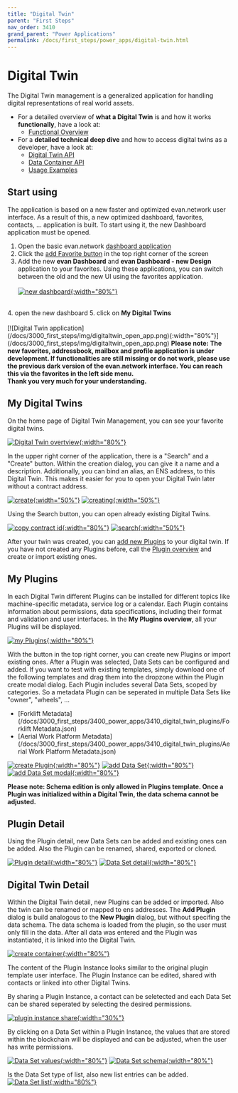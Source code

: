 ```yaml
---
title: "Digital Twin"
parent: "First Steps"
nav_order: 3410
grand_parent: "Power Applications"
permalink: /docs/first_steps/power_apps/digital-twin.html
---
```


# Digital Twin
The Digital Twin management is a generalized application for handling digital representations of real world assets.

- For a detailed overview of <b>what a Digital Twin</b> is and how it works <b>functionally</b>, have a look at:
  - [Functional Overview](/docs/how_it_works/services/digitaltwins.html)
- For a <b>detailed technical deep dive</b> and how to access digital twins as a developer, have a look at:
  - [Digital Twin API](https://api-blockchain-core.readthedocs.io/en/latest/contracts/digital-twin.html)
  - [Data Container API](https://api-blockchain-core.readthedocs.io/en/latest/contracts/container.html)
  - [Usage Examples](https://api-blockchain-core.readthedocs.io/en/latest/contracts/digital-twin-usage-examples.html)

## Start using
The application is based on a new faster and optimized evan.network user interface. As a result of this, a new optimized dashboard, favorites, contacts, ... application is built. To start using it, the new Dashboard application must be opened.

1. Open the basic evan.network [dashboard application](https://dashboard.test.evan.network/#/dashboard.evan)
2. Click the [add Favorite button](http://localhost:4000/docs/first_steps/core_apps/dashboard.html) in the top right corner of the screen
3. Add the new <b>evan Dashboard</b> and <b>evan Dashboard - new Design</b> application to your favorites. Using these applications, you can switch between the old and the new UI using the favorites application.<br><br>
  [![new dashboard](/docs/3000_first_steps/img/digitaltwin_new_dashboard.png){:width="80%"}](/docs/3000_first_steps/img/digitaltwin_new_dashboard.png)
  <br>
4. open the new dashboard
5. click on <b>My Digital Twins</b><br><br>
  [![Digital Twin application](/docs/3000_first_steps/img/digitaltwin_open_app.png){:width="80%"}](/docs/3000_first_steps/img/digitaltwin_open_app.png)

<b>
  Please note: The new favorites, addressbook, mailbox and profile application is under development. If functionalities are still missing or do not work, please use the previous dark version of the evan.network interface. You can reach this via the favorites in the left side menu.
  <br>
  Thank you very much for your understanding.
</b>

## My Digital Twins
On the home page of Digital Twin Management, you can see your favorite digital twins.

[![Digital Twin overtview](/docs/3000_first_steps/img/digitaltwin_overview.png){:width="80%"}](/docs/3000_first_steps/img/digitaltwin_overview.png)

In the upper right corner of the application, there is a "Search" and a "Create" button. Within the creation dialog, you can give it a name and a description. Additionally, you can bind an alias, an ENS address, to this Digital Twin. This makes it easier for you to open your Digital Twin later without a contract address.

[![create](/docs/3000_first_steps/img/digitaltwin_create.png){:width="50%"}](/docs/3000_first_steps/img/digitaltwin_create.png)
[![creating](/docs/3000_first_steps/img/digitaltwin_creating.png){:width="50%"}](/docs/3000_first_steps/img/digitaltwin_creating.png)

Using the Search button, you can open already existing Digital Twins.

[![copy contract id](/docs/3000_first_steps/img/digitaltwin_contractid.png){:width="80%"}](/docs/3000_first_steps/img/digitaltwin_contractid.png)
[![search](/docs/3000_first_steps/img/digitaltwin_search.png){:width="50%"}](/docs/3000_first_steps/img/digitaltwin_search.png)

After your twin was created, you can [add new Plugins](#digital-twin-detail) to your digital twin. If you have not created any Plugins before, call the [Plugin overview](https://dashboard.test.evan.network/#/dashboard.vue.evan/digitaltwins.evan/my-plugins) and create or import existing ones.

## My Plugins
In each Digital Twin different Plugins can be installed for different topics like machine-specific metadata, service log or a calendar. Each Plugin contains information about permissions, data specifications, including their format and validation and user interfaces.  In the <b>My Plugins overview</b>, all your Plugins will be displayed.

[![my Plugins](/docs/3000_first_steps/img/digitaltwin_myplugins.png){:width="80%"}](/docs/3000_first_steps/img/digitaltwin_myplugins.png)

With the button in the top right corner, you can create new Plugins or import existing ones. After a Plugin was selected, Data Sets can be configured and added. If you want to test with existing templates, simply download one of the following templates and drag them into the dropzone within the Plugin create modal dialog. Each Plugin includes several Data Sets, scoped by categories. So a metadata Plugin can be seperated in multiple Data Sets like "owner", "wheels", ...

- [Forklift Metadata](/docs/3000_first_steps/3400_power_apps/3410_digital_twin_plugins/Forklift Metadata.json)
- [Aerial Work Platform Metadata](/docs/3000_first_steps/3400_power_apps/3410_digital_twin_plugins/Aerial Work Platform Metadata.json)

[![create Plugin](/docs/3000_first_steps/img/digitaltwin_plugin_create.png){:width="80%"}](/docs/3000_first_steps/img/digitaltwin_plugin_create.png)
[![add Data Set](/docs/3000_first_steps/img/digitaltwin_plugin_create_add_set.png){:width="80%"}](/docs/3000_first_steps/img/digitaltwin_plugin_create_add_set.png)
[![add Data Set modal](/docs/3000_first_steps/img/digitaltwin_plugin_create_add_set2.png){:width="80%"}](/docs/3000_first_steps/img/digitaltwin_plugin_create_add_set2.png)

<b>
  Please note: Schema edition is only allowed in Plugins template. Once a Plugin was initialized within a Digital Twin, the data schema cannot be adjusted.
</b>

## Plugin Detail
Using the Plugin detail, new Data Sets can be added and existing ones can be added. Also the Plugin can be renamed, shared, exported or cloned.

[![Plugin detail](/docs/3000_first_steps/img/digitaltwin_myplugins.png){:width="80%"}](/docs/3000_first_steps/img/digitaltwin_myplugins.png)
[![Data Set detail](/docs/3000_first_steps/img/digitaltwin_plugin_set.png){:width="80%"}](/docs/3000_first_steps/img/digitaltwin_plugin_set.png)

## Digital Twin Detail
Within the Digital Twin detail, new Plugins can be added or imported. Also the twin can be renamed or mapped to ens addresses. The <b>Add Plugin</b> dialog is build analogous to the <b>New Plugin</b> dialog, but without specifing the data schema. The data schema is loaded from the plugin, so the user must only fill in the data. After all data was entered and the Plugin was instantiated, it is linked into the Digital Twin.

[![create container](/docs/3000_first_steps/img/digitaltwin_container_create.png){:width="80%"}](/docs/3000_first_steps/img/digitaltwin_container_create.png)

The content of the Plugin Instance looks similar to the original plugin template user interface. The Plugin Instance can be edited, shared with contacts or linked into other Digital Twins.

By sharing a Plugin Instance, a contact can be seletected and each Data Set can be shared seperated by selecting the desired permissions.

[![plugin instance share](/docs/3000_first_steps/img/digitaltwin_container_share.png){:width="30%"}](/docs/3000_first_steps/img/digitaltwin_container_share.png) 

By clicking on a Data Set within a Plugin Instance, the values that are stored within the blockchain will be displayed and can be adjusted, when the user has write permissions.

[![Data Set values](/docs/3000_first_steps/img/digitaltwin_container_set.png){:width="80%"}](/docs/3000_first_steps/img/digitaltwin_container_set.png)
[![Data Set schema](/docs/3000_first_steps/img/digitaltwin_container_schema.png){:width="80%"}](/docs/3000_first_steps/img/digitaltwin_container_schema.png)

Is the Data Set type of list, also new list entries can be added.<br>
[![Data Set list](/docs/3000_first_steps/img/digitaltwin_container_list.png){:width="80%"}](/docs/3000_first_steps/img/digitaltwin_container_list.png)
